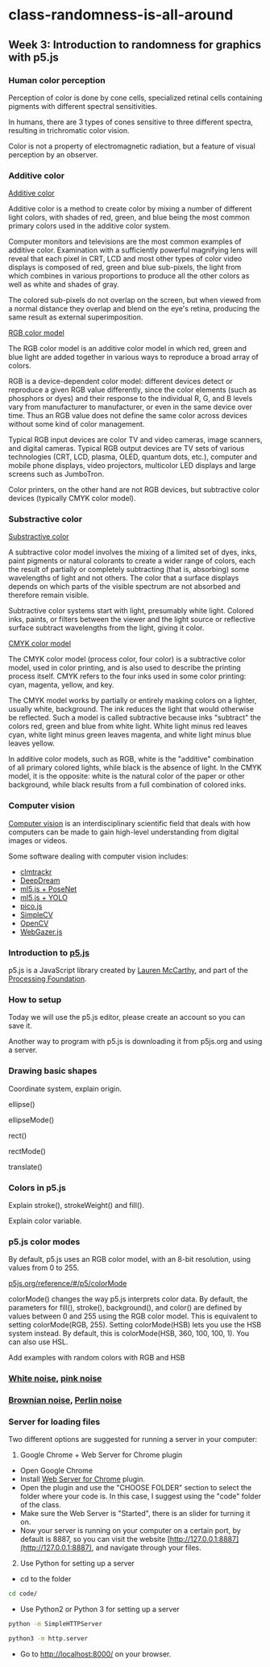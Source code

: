 # class-randomness-is-all-around

## Week 3: Introduction to randomness for graphics with p5.js

### Human color perception

Perception of color is done by cone cells, specialized retinal cells containing pigments with different spectral sensitivities.

In humans, there are 3 types of cones sensitive to three different spectra, resulting in trichromatic color vision.

Color is not a property of electromagnetic radiation, but a feature of visual perception by an observer.

### Additive color

[Additive color](https://en.wikipedia.org/wiki/Additive_color)

Additive color is a method to create color by mixing a number of different light colors, with shades of red, green, and blue being the most common primary colors used in the additive color system.

Computer monitors and televisions are the most common examples of additive color. Examination with a sufficiently powerful magnifying lens will reveal that each pixel in CRT, LCD and most other types of color video displays is composed of red, green and blue sub-pixels, the light from which combines in various proportions to produce all the other colors as well as white and shades of gray.

The colored sub-pixels do not overlap on the screen, but when viewed from a normal distance they overlap and blend on the eye's retina, producing the same result as external superimposition.

[RGB color model](https://en.wikipedia.org/wiki/RGB_color_model)

The RGB color model is an additive color model in which red, green and blue light are added together in various ways to reproduce a broad array of colors.

RGB is a device-dependent color model: different devices detect or reproduce a given RGB value differently, since the color elements (such as phosphors or dyes) and their response to the individual R, G, and B levels vary from manufacturer to manufacturer, or even in the same device over time. Thus an RGB value does not define the same color across devices without some kind of color management.

Typical RGB input devices are color TV and video cameras, image scanners, and digital cameras. Typical RGB output devices are TV sets of various technologies (CRT, LCD, plasma, OLED, quantum dots, etc.), computer and mobile phone displays, video projectors, multicolor LED displays and large screens such as JumboTron.

Color printers, on the other hand are not RGB devices, but subtractive color devices (typically CMYK color model).

### Substractive color

[Substractive color](https://en.wikipedia.org/wiki/Subtractive_color)

A subtractive color model involves the mixing of a limited set of dyes, inks, paint pigments or natural colorants to create a wider range of colors, each the result of partially or completely subtracting (that is, absorbing) some wavelengths of light and not others. The color that a surface displays depends on which parts of the visible spectrum are not absorbed and therefore remain visible.

Subtractive color systems start with light, presumably white light. Colored inks, paints, or filters between the viewer and the light source or reflective surface subtract wavelengths from the light, giving it color.

[CMYK color model](https://en.wikipedia.org/wiki/CMYK_color_model)

The CMYK color model (process color, four color) is a subtractive color model, used in color printing, and is also used to describe the printing process itself. CMYK refers to the four inks used in some color printing: cyan, magenta, yellow, and key.

The CMYK model works by partially or entirely masking colors on a lighter, usually white, background. The ink reduces the light that would otherwise be reflected. Such a model is called subtractive because inks "subtract" the colors red, green and blue from white light. White light minus red leaves cyan, white light minus green leaves magenta, and white light minus blue leaves yellow.

In additive color models, such as RGB, white is the "additive" combination of all primary colored lights, while black is the absence of light. In the CMYK model, it is the opposite: white is the natural color of the paper or other background, while black results from a full combination of colored inks.

### Computer vision

[Computer vision](https://en.wikipedia.org/wiki/Computer_vision) is an interdisciplinary scientific field that deals with how computers can be made to gain high-level understanding from digital images or videos.

Some software dealing with computer vision includes:

* [clmtrackr](https://github.com/auduno/clmtrackr)
* [DeepDream](https://en.wikipedia.org/wiki/DeepDream)
* [ml5.js + PoseNet](https://ml5js.org/docs/posenet-webcam)
* [ml5.js + YOLO](https://ml5js.org/docs/yolo-webcam)
* [pico.js](https://github.com/tehnokv/picojs)
* [SimpleCV](http://simplecv.org/)
* [OpenCV](https://opencv.org/)
* [WebGazer.js](https://github.com/brownhci/WebGazer)

### Introduction to [p5.js](https://p5js.org/)

p5.js is a JavaScript library created by [Lauren McCarthy](http://lauren-mccarthy.com/), and part of the [Processing Foundation](https://processingfoundation.org/).

### How to setup

Today we will use the p5.js editor, please create an account so you can save it.

Another way to program with p5.js is downloading it from p5js.org and using a server.


### Drawing basic shapes

Coordinate system, explain origin.

ellipse()

ellipseMode()

rect()

rectMode()

translate()

### Colors in p5.js

Explain stroke(), strokeWeight() and fill().

Explain color variable.

### p5.js color modes

By default, p5.js uses an RGB color model, with an 8-bit resolution, using values from 0 to 255.

[p5js.org/reference/#/p5/colorMode](http://p5js.org/reference/#/p5/colorMode)

colorMode() changes the way p5.js interprets color data. By default, the parameters for fill(), stroke(), background(), and color() are defined by values between 0 and 255 using the RGB color model. This is equivalent to setting colorMode(RGB, 255). Setting colorMode(HSB) lets you use the HSB system instead. By default, this is colorMode(HSB, 360, 100, 100, 1). You can also use HSL.

Add examples with random colors with RGB and HSB

### [White noise](https://en.wikipedia.org/wiki/White_noise), [pink noise](https://en.wikipedia.org/wiki/Pink_noise)

### [Brownian noise](https://en.wikipedia.org/wiki/Brownian_noise), [Perlin noise](https://en.wikipedia.org/wiki/Perlin_noise)

### Server for loading files

Two different options are suggested for running a server in your computer:

1. Google Chrome + Web Server for Chrome plugin

* Open Google Chrome
* Install [Web Server for Chrome](https://chrome.google.com/webstore/detail/web-server-for-chrome/ofhbbkphhbklhfoeikjpcbhemlocgigb/related?hl=en) plugin.
* Open the plugin and use the "CHOOSE FOLDER" section to select the folder where your code is. In this case, I suggest using the "code" folder of the class.
* Make sure the Web Server is "Started", there is an slider for turning it on.
* Now your server is running on your computer on a certain port, by default is 8887, so you can visit the website [http://127.0.0.1:8887](http://127.0.0.1:8887), and navigate through your files.


2. Use Python for setting up a server

* cd to the folder

```bash
cd code/
```

* Use Python2 or Python 3 for setting up a server

```bash
python -m SimpleHTTPServer
```

```bash
python3 -m http.server
```

* Go to [http://localhost:8000/](http://localhost:8000/) on your browser.
